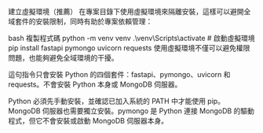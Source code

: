 建立虛擬環境（推薦） 在專案目錄下使用虛擬環境來隔離安裝，這樣可以避開全域套件的安裝限制，同時有助於專案依賴管理：

bash
複製程式碼
python -m venv venv
.\venv\Scripts\activate  # 啟動虛擬環境
pip install fastapi pymongo uvicorn requests
使用虛擬環境不僅可以避免權限問題，也能夠避免全域環境的干擾。

這句指令只會安裝 Python 的四個套件：fastapi、pymongo、uvicorn 和 requests。不會安裝 Python 本身或 MongoDB 伺服器。

Python 必須先手動安裝，並確認已加入系統的 PATH 中才能使用 pip。
MongoDB 伺服器也需要獨立安裝。pymongo 是 Python 連接 MongoDB 的驅動程式，但它不會安裝或啟動 MongoDB 伺服器本身。
